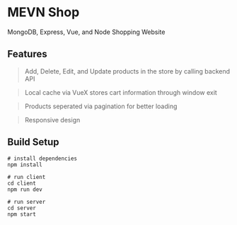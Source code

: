 # MEVN Shop
MongoDB, Express, Vue, and Node Shopping Website

## Features
> Add, Delete, Edit, and Update products in the store by calling backend API

> Local cache via VueX stores cart information through window exit

> Products seperated via pagination for better loading

> Responsive design

## Build Setup
```
# install dependencies
npm install

# run client
cd client
npm run dev

# run server
cd server
npm start
```